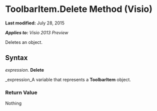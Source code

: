 
# ToolbarItem.Delete Method (Visio)

 **Last modified:** July 28, 2015

 _**Applies to:** Visio 2013 Preview_

Deletes an object.


## Syntax

 _expression_. **Delete**

 _expression_A variable that represents a  **ToolbarItem** object.


### Return Value

Nothing

